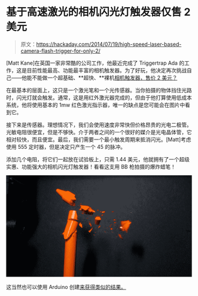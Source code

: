 # 基于高速激光的相机闪光灯触发器仅售 2 美元

> 原文：<https://hackaday.com/2014/07/19/high-speed-laser-based-camera-flash-trigger-for-only-2/>

[Matt Kane]在英国一家非常酷的公司工作，他最近完成了 Triggertrap Ada 的工作，这是目前性能最高、功能最丰富的相机触发器。为了好玩，他决定再次挑战自己——他能不能做一个超基础、**超快、**裸机[相机触发器，售价 2 美元？](http://www.vela.io/posts/building-a-laser-camera-trigger-for-2-dollars/)

在最基本的层面上，这只是一个激光笔和一个光传感器。当你拍摄的物体挡住光路时，闪光灯就会触发。通常，这是用红外激光器完成的，但由于他打算使用低成本系统，他将使用基本的 1mw 红色激光指示器，唯一的缺点是您可能会在图片中看到它。

接下来是传感器。理想情况下，我们会使用速度非常快但价格昂贵的光电二极管。光敏电阻很便宜，但是不够快。介于两者之间的一个很好的媒介是光电晶体管，它相对较快，而且便宜。最后，我们需要一个最小触发周期来抵消闪光。[Matt]考虑使用 555 定时器，但是决定只产生一个 45 的脉冲。

添加几个电阻，将它们一起放在试验板上，只需 1.44 美元，他就拥有了一个超级实惠、功能强大的相机闪光灯触发器！看看这支用 BB 枪拍摄的爆炸蜡笔！

![Slow motion crayon destruction](img/8ef4eefa8b0d49d049c4c4ae838b6b51.png)

这当然也可以使用 Arduino 创建[来获得类似的结果。](http://hackaday.com/2009/06/19/arduino-camera-laser-trigger/)